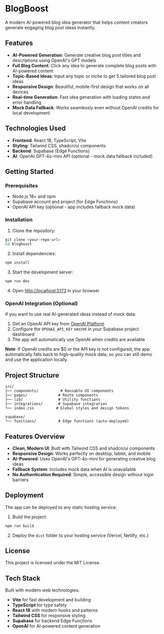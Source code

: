 # BlogBoost

A modern AI-powered blog idea generator that helps content creators generate engaging blog post ideas instantly.

## Features

- **AI-Powered Generation**: Generate creative blog post titles and descriptions using OpenAI's GPT models
- **Full Blog Content**: Click any idea to generate complete blog posts with AI-powered content
- **Topic-Based Ideas**: Input any topic or niche to get 5 tailored blog post ideas
- **Responsive Design**: Beautiful, mobile-first design that works on all devices
- **Real-time Generation**: Fast idea generation with loading states and error handling
- **Mock Data Fallback**: Works seamlessly even without OpenAI credits for local development

## Technologies Used

- **Frontend**: React 18, TypeScript, Vite
- **Styling**: Tailwind CSS, shadcn/ui components
- **Backend**: Supabase (Edge Functions)
- **AI**: OpenAI GPT-4o-mini API (optional - mock data fallback included)

## Getting Started

### Prerequisites

- Node.js 18+ and npm
- Supabase account and project (for Edge Functions)
- OpenAI API key (optional - app includes fallback mock data)

### Installation

1. Clone the repository:
```bash
git clone <your-repo-url>
cd blogboost
```

2. Install dependencies:
```bash
npm install
```

3. Start the development server:
```bash
npm run dev
```

4. Open [http://localhost:5173](http://localhost:5173) in your browser

### OpenAI Integration (Optional)

If you want to use real AI-generated ideas instead of mock data:

1. Get an OpenAI API key from [OpenAI Platform](https://platform.openai.com/)
2. Configure the `OPENAI_API_KEY` secret in your Supabase project dashboard
3. The app will automatically use OpenAI when credits are available

**Note**: If OpenAI credits are $0 or the API key is not configured, the app automatically falls back to high-quality mock data, so you can still demo and use the application locally.

## Project Structure

```
src/
├── components/          # Reusable UI components
├── pages/              # Route components
├── lib/                # Utility functions
├── integrations/       # Supabase integration
└── index.css          # Global styles and design tokens

supabase/
└── functions/          # Edge functions (auto-deployed)
```

## Features Overview

- **Clean, Modern UI**: Built with Tailwind CSS and shadcn/ui components
- **Responsive Design**: Works perfectly on desktop, tablet, and mobile
- **AI-Powered**: Uses OpenAI's GPT-4o-mini for generating creative blog ideas
- **Fallback System**: Includes mock data when AI is unavailable
- **No Authentication Required**: Simple, accessible design without login barriers

## Deployment

The app can be deployed to any static hosting service:

1. Build the project:
```bash
npm run build
```

2. Deploy the `dist` folder to your hosting service (Vercel, Netlify, etc.)

## License

This project is licensed under the MIT License.

## Tech Stack

Built with modern web technologies:
- **Vite** for fast development and building
- **TypeScript** for type safety
- **React 18** with modern hooks and patterns
- **Tailwind CSS** for responsive styling
- **Supabase** for backend Edge Functions
- **OpenAI** for AI-powered content generation